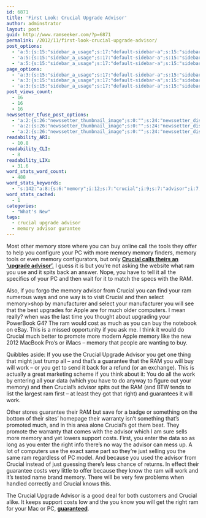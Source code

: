 ```yaml
---
id: 6871
title: 'First Look: Crucial Upgrade Advisor'
author: adminstrator
layout: post
guid: http://www.ramseeker.com/?p=6871
permalink: /2012/11/first-look-crucial-upgrade-advisor/
post_options:
  - 'a:5:{s:15:"sidebar_a_usage";s:17:"default-sidebar-a";s:15:"sidebar_b_usage";s:17:"default-sidebar-b";s:9:"hwa_usage";s:17:"default-headerbar";s:8:"ad_above";s:0:"";s:8:"ad_below";s:0:"";}'
  - 'a:5:{s:15:"sidebar_a_usage";s:17:"default-sidebar-a";s:15:"sidebar_b_usage";s:17:"default-sidebar-b";s:9:"hwa_usage";s:17:"default-headerbar";s:8:"ad_above";s:0:"";s:8:"ad_below";s:0:"";}'
  - 'a:5:{s:15:"sidebar_a_usage";s:17:"default-sidebar-a";s:15:"sidebar_b_usage";s:17:"default-sidebar-b";s:9:"hwa_usage";s:17:"default-headerbar";s:8:"ad_above";s:0:"";s:8:"ad_below";s:0:"";}'
page_options:
  - 'a:3:{s:15:"sidebar_a_usage";s:17:"default-sidebar-a";s:15:"sidebar_b_usage";s:17:"default-sidebar-b";s:9:"hwa_usage";s:17:"default-headerbar";}'
  - 'a:3:{s:15:"sidebar_a_usage";s:17:"default-sidebar-a";s:15:"sidebar_b_usage";s:17:"default-sidebar-b";s:9:"hwa_usage";s:17:"default-headerbar";}'
  - 'a:3:{s:15:"sidebar_a_usage";s:17:"default-sidebar-a";s:15:"sidebar_b_usage";s:17:"default-sidebar-b";s:9:"hwa_usage";s:17:"default-headerbar";}'
post_views_count:
  - 16
  - 16
  - 16
newssetter_tfuse_post_options:
  - 'a:2:{s:26:"newssetter_thumbnail_image";s:0:"";s:24:"newssetter_disable_image";s:4:"true";}'
  - 'a:2:{s:26:"newssetter_thumbnail_image";s:0:"";s:24:"newssetter_disable_image";s:4:"true";}'
  - 'a:2:{s:26:"newssetter_thumbnail_image";s:0:"";s:24:"newssetter_disable_image";s:4:"true";}'
readability_ARI:
  - 10.8
readability_CLI:
  - 8
readability_LIX:
  - 31.6
word_stats_word_count:
  - 488
word_stats_keywords:
  - 's:142:"a:8:{s:6:"memory";i:12;s:7:"crucial";i:9;s:7:"advisor";i:7;s:4:"just";i:3;s:9:"guarantee";i:3;s:4:"work";i:4;s:5:"right";i:3;s:5:"costs";i:3;}";'
word_stats_cached:
  - 1
categories:
  - "What's New"
tags:
  - crucial upgrade advisor
  - memory advisor gurantee
---
```

Most other memory store where you can buy online call the tools they offer to help you configure your PC with more memory memory finders, memory tools or even memory configurators, but only [**Crucial calls theirs an &#8216;upgrade advisor&#8217;.**][1] I guess it is but you&#8217;re not asking the website what ram you use and it spits back an answer. Nope, you have to tell it all the specifics of your PC and then wait for it to match the specs with the RAM.

Also, if you forgo the memory advisor from Crucial you can find your ram numerous ways and one way is to visit Crucial and then select memory>shop by manufacturer and select your manufacturer you will see that the best upgrades for Apple are for much older computers. I mean really? when was the last time you thought about upgrading your PowerBook G4? The ram would cost as much as you can buy the notebook on eBay. This is a missed opportunity if you ask me. I think it would do Crucial much better to promote more modern Apple memory like the new 2012 MacBook Pro&#8217;s or iMacs &#8211; memory that people are wanting to buy.

Quibbles aside: If you use the Crucial Upgrade Advisor you get one thing that might just trump all &#8211; and that&#8217;s a guarantee that the RAM you will buy will work &#8211; or you get to send it back for a refund (or an exchange). This is actually a great marketing scheme if you think about it: You do all the work by entering all your data (which you have to do anyway to figure out your memory) and then Crucial&#8217;s advisor spits out the RAM (and BTW tends to list the largest ram first &#8211; at least they got that right) and guarantees it will work.

Other stores guarantee their RAM but save for a badge or something on the bottom of their sites&#8217; homepage their warranty isn&#8217;t something that&#8217;s promoted much, and in this area alone Crucial&#8217;s got them beat. They promote the warranty that comes with the advisor which I am sure sells more memory and yet lowers support costs. First, you enter the data so as long as you enter the right info there&#8217;s no way the advisor can mess up. A lot of computers use the exact same part so they&#8217;re just selling you the same ram regardless of PC model. And because you used the advisor from Crucial instead of just guessing there&#8217;s less chance of returns. In effect their guarantee costs very little to offer because they know the ram will work and it&#8217;s tested name brand memory. There will be very few problems when handled correctly and Crucial knows this.

The Crucial Upgrade Advisor is a good deal for both customers and Crucial alike. It keeps support costs low and the you know you will get the right ram for your Mac or PC, [**guaranteed**][1].

 [1]: http://www.anrdoezrs.net/click-1548159-10273954
